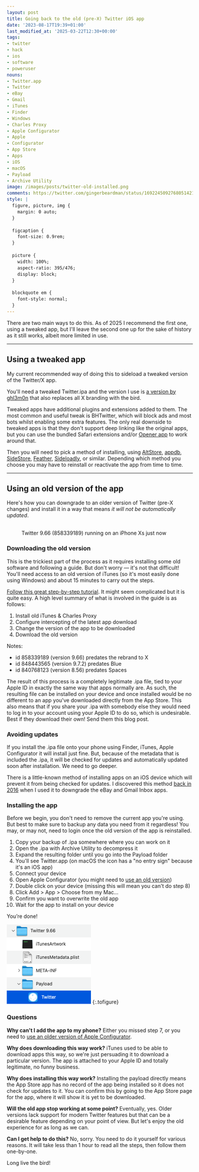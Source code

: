 ```yaml
---
layout: post
title: Going back to the old (pre-X) Twitter iOS app
date: '2023-08-17T19:39+01:00'
last_modified_at: '2025-03-22T12:30+00:00'
tags:
- twitter
- hack
- ios
- software
- poweruser
nouns:
- Twitter.app
- Twitter
- eBay
- Gmail
- iTunes
- Finder
- Windows
- Charles Proxy
- Apple Configurator
- Apple
- Configurator
- App Store
- Apps
- iOS
- macOS
- Payload
- Archive Utility
image: /images/posts/twitter-old-installed.png
comments: https://twitter.com/gingerbeardman/status/1692245092768051421
style: |
  figure, picture, img {
    margin: 0 auto;
  }
  
  figcaption {
    font-size: 0.9rem;
  }
  
  picture {
    width: 100%;
    aspect-ratio: 395/476;
    display: block;
  }
  
  blockquote em {
    font-style: normal;
  }
---
```


There are two main ways to do this. As of 2025 I recommend the first one, using a tweaked app, but I'll leave the second one up for the sake of history as it still works, albeit more limited in use.

----

## Using a tweaked app

My current recommended way of doing this to sideload a tweaked version of the Twitter/X app.

You'll need a tweaked Twitter.ipa and the version I use is [a version by ghl3m0n](https://github.com/ghl3m0n/FuckElon) that also replaces all X branding with the bird.

Tweaked apps have additional plugins and extensions added to them. The most common and useful tweak is BHTwitter, which will block ads and most bots whilst enabling some extra features. The only real downside to tweaked apps is that they don't support deep linking like the original apps, but you can use the bundled Safari extensions and/or [Opener app](https://www.opener.link) to work around that.

Then you will need to pick a method of installing, using [AltStore](https://altstore.io), [appdb](https://appdb.to), [SideStore](https://sidestore.io), [Feather](https://github.com/khcrysalis/Feather), [Sideloadly](https://sideloadly.io), or similar. Depending which method you choose you may have to reinstall or reactivate the app from time to time.

----

## Using an old version of the app

Here's how you can downgrade to an older version of Twitter (pre-X changes) and install it in a way that means _it will not be automatically updated_.

<figure class="img-with-caption">
<picture>
  <source srcset="https://cdn.gingerbeardman.com/images/posts/twitter-old-installed.avif" type="image/avif">
  <source srcset="https://cdn.gingerbeardman.com/images/posts/twitter-old-installed.webp" type="image/webp">
  <img src="https://cdn.gingerbeardman.com/images/posts/twitter-old-installed.png" alt="" title="" loading="lazy">
</picture>
<figcaption class="caption">Twitter 9.66 (858339189) running on an iPhone Xs just now</figcaption></figure>

### Downloading the old version

This is the trickiest part of the process as it requires installing some old software and following a guide. But don't worry — it's not that difficult! You'll need access to an old version of iTunes (so it's most easily done using Windows) and about 15 minutes to carry out the steps.

[Follow this great step-by-step tutorial](https://github.com/qnblackcat/How-to-Downgrade-apps-on-AppStore-with-iTunes-and-Charles-Proxy). It might seem complicated but it is quite easy. A high level summary of what is involved in the guide is as follows:

1. Install old iTunes & Charles Proxy
2. Configure intercepting of the latest app download
3. Change the version of the app to be downloaded
4. Download the old version

Notes:
- id 858339189 (version 9.66) predates the rebrand to X
- id 848443565 (version 9.7.2) predates Blue
- id 840768123 (version 8.56) predates Spaces

The result of this process is a completely legitimate .ipa file, tied to your Apple ID in exactly the same way that apps normally are. As such, the resulting file can be installed on your device and once installed would be no different to an app you've downloaded directly from the App Store. This also means that if you share your .ipa with somebody else they would need to log in to your account using your Apple ID to do so, which is undesirable. Best if they download their own! Send them this blog post.

### Avoiding updates

If you install the .ipa file onto your phone using Finder, iTunes, Apple Configurator it will install just fine. But, because of the metadata that is included the .ipa, it will be checked for updates and automatically updated soon after installation. We need to go deeper.

There is a little-known method of installing apps on an iOS device which will prevent it from being checked for updates. I discovered this method [back in 2016](/2016/07/19/how-to-prevent-an-individual-ios-app-from-updating-forever/) when I used it to downgrade the eBay and Gmail Inbox apps.

### Installing the app

Before we begin, you don't need to remove the current app you're using. But best to make sure to backup any data you need from it regardless! You may, or may not, need to login once the old version of the app is reinstalled.

1. Copy your backup of .ipa somewhere where you can work on it
2. Open the .ipa with Archive Utility to decompress it
3. Expand the resulting folder until you go into the Payload folder
4. You'll see Twitter.app (on macOS the icon has a "no entry sign" because it's an iOS app)
5. Connect your device
6. Open Apple Configurator (you might need to [use an old version](https://archive.org/details/apple-configurator))
7. Double click on your device (missing this will mean you can't do step 8)
8. Click Add > App > Choose from my Mac...
9. Confirm you want to overwrite the old app
10. Wait for the app to install on your device

You’re done!

![PNG](/images/posts/twitter-old-payload.png "Locating the Twitter .ipa Payload")
{:.tofigure}

### Questions 

**Why can't I add the app to my phone?**
    Either you missed step 7, or you need to [use an older version of Apple Configurator](https://archive.org/details/apple-configurator).

**Why does downloading this way work?**
    iTunes used to be able to download apps this way, so we're just persuading it to download a particular version. The app is attached to your Apple ID and totally legitimate, no funny business.

**Why does installing this way work?**
    Installing the payload directly means the App Store app has no record of the app being installed so it does not check for updates to it. You can confirm this by going to the App Store page for the app, where it will show it is yet to be downloaded.

**Will the old app stop working at some point?**
    Eventually, yes. Older versions lack support for modern Twitter features but that can be a desirable feature depending on your point of view. But let's enjoy the old experience for as long as we can.

**Can I get help to do this?**
    No, sorry. You need to do it yourself for various reasons. It will take less than 1 hour to read all the steps, then follow them one-by-one.

Long live the bird!
